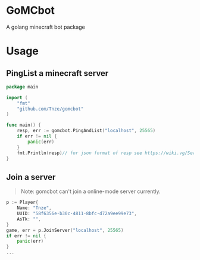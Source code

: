 # GoMCbot
A golang minecraft bot package

# Usage

## PingList a minecraft server

```go
package main

import (
	"fmt"
	"github.com/Tnze/gomcbot"
)

func main() {
	resp, err := gomcbot.PingAndList("localhost", 25565)
	if err != nil {
		panic(err)
	}
	fmt.Println(resp)// for json format of resp see https://wiki.vg/Server_List_Ping#Response
}
```

## Join a server
> Note: gomcbot can't join a online-mode server currently.
```go
p := Player{
	Name: "Tnze",
	UUID: "58f6356e-b30c-4811-8bfc-d72a9ee99e73",
	AsTk: "",
}
game, err = p.JoinServer("localhost", 25565)
if err != nil {
	panic(err)
}
...
```

